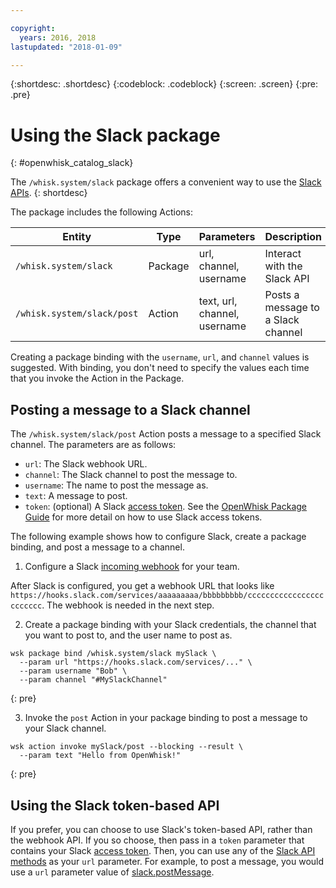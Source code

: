 ```yaml
---

copyright:
  years: 2016, 2018
lastupdated: "2018-01-09"

---
```


{:shortdesc: .shortdesc}
{:codeblock: .codeblock}
{:screen: .screen}
{:pre: .pre}

# Using the Slack package
{: #openwhisk_catalog_slack}

The `/whisk.system/slack` package offers a convenient way to use the [Slack APIs](https://api.slack.com/).
{: shortdesc}

The package includes the following Actions:

| Entity | Type | Parameters | Description |
| --- | --- | --- | --- |
| `/whisk.system/slack` | Package | url, channel, username | Interact with the Slack API |
| `/whisk.system/slack/post` | Action | text, url, channel, username | Posts a message to a Slack channel |

Creating a package binding with the `username`, `url`, and `channel` values is suggested. With binding, you don't need to specify the values each time that you invoke the Action in the Package.

## Posting a message to a Slack channel

The `/whisk.system/slack/post` Action posts a message to a specified Slack channel. The parameters are as follows:

- `url`: The Slack webhook URL.
- `channel`: The Slack channel to post the message to.
- `username`: The name to post the message as.
- `text`: A message to post.
- `token`: (optional) A Slack [access token](https://api.slack.com/tokens). See the [OpenWhisk Package Guide](./catalog.md#using-the-slack-token-based-api) for more detail on how to use Slack access tokens.

The following example shows how to configure Slack, create a package binding, and post a message to a channel.

1. Configure a Slack [incoming webhook](https://api.slack.com/incoming-webhooks) for your team.
  
  After Slack is configured, you get a webhook URL that looks like `https://hooks.slack.com/services/aaaaaaaaa/bbbbbbbbb/cccccccccccccccccccccccc`. The webhook is needed in the next step.
  
2. Create a package binding with your Slack credentials, the channel that you want to post to, and the user name to post as.
  
  ```
  wsk package bind /whisk.system/slack mySlack \
    --param url "https://hooks.slack.com/services/..." \
    --param username "Bob" \
    --param channel "#MySlackChannel"
  ```
  {: pre}
  
3. Invoke the `post` Action in your package binding to post a message to your Slack channel.
  
  ```
  wsk action invoke mySlack/post --blocking --result \
    --param text "Hello from OpenWhisk!"
  ```
  {: pre}
  

## Using the Slack token-based API

If you prefer, you can choose to use Slack's token-based API, rather than the webhook API. If you so choose, then pass in a `token` parameter that contains your Slack [access token](https://api.slack.com/tokens). Then, you can use any of the [Slack API methods](https://api.slack.com/methods) as your `url` parameter. For example, to post a message, you would use a `url` parameter value of [slack.postMessage](https://api.slack.com/methods/chat.postMessage).
